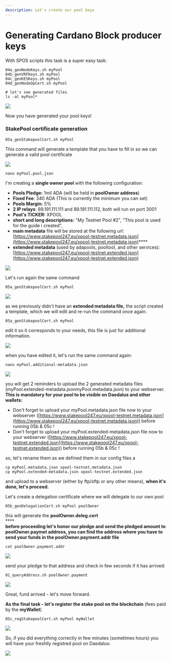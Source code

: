 ```yaml
---
description: Let's create our pool keys
---
```


# Generating Cardano Block producer keys

With SPOS scripts this task is a super easy task:

```
04a_genNodeKeys.sh myPool
04b_genVRFKeys.sh myPool
04c_genKESKeys.sh myPool
04d_genNodeOpCert.sh myPool

# let's see generated files
ls -al myPool*
```

![](<../.gitbook/assets/image (14).png>)

Now you have generated your pool keys!&#x20;

### StakePool certificate generation

```
05a_genStakepoolCert.sh myPool
```

This command will generate a template that you have to fill in so we can generate a valid pool certificate

![](<../.gitbook/assets/image (15).png>)

```
nano myPool.pool.json 
```

I'm creating a **single owner pool** with the following configuration:

* **Pools Pledge:** 1mil ADA (will be held in **poolOwner address**)
* **Fixed Fee**: 340 ADA (This is currently the minimum you can set)
* **Pools Margin:** 5%&#x20;
* **2 IP relays**: 89.191.111.111 and 89.191.111.112, both will run on port 3001
* **Pool's TICKER:** XPOOL
* **short and long descriptions:** "My Testnet Pool #2",  "This pool is used for the guide i created",
* **main metadata** file will be stored at the following url: [https://www.stakepool247.eu/xpool-testnet.metadata.json](https://www.stakepool247.eu/xpool-testnet.metadata.json)****
* **extended metadata** (used by adapools, pooltool, and other services): [https://www.stakepool247.eu/xpool-testnet.extended.json](https://www.stakepool247.eu/xpool-testnet.extended.json)

![](<../.gitbook/assets/image (19).png>)

Let's run again the same command

```
05a_genStakepoolCert.sh myPool
```

![](<../.gitbook/assets/image (20).png>)

as we previously didn't have an **extended metadata file,** the script created a template, which we will edit and re-run the command once again.&#x20;

```
05a_genStakepoolCert.sh myPool
```

edit it so it corresponds to your needs, this file is just for additional information.

![](<../.gitbook/assets/image (21).png>)

when you have edited it, let's run the same command again:

```
nano myPool.additional-metadata.json 
```

![](<../.gitbook/assets/image (22).png>)

you will get 2 reminders to upload the 2 generated metadata files (myPool.extended-metadata.jsonmyPool.metadata.json) to your webserver. **This is mandatory for your pool to be visible on Daedalus and other wallets:**

* Don't forget to upload your myPool.metadata.json file now to your webserver ([https://www.stakepool247.eu/xpool-testnet.metadata.json](https://www.stakepool247.eu/xpool-testnet.metadata.json)) before running 05b & 05c !
* Don't forget to upload your myPool.extended-metadata.json file now to your webserver ([https://www.stakepool247.eu/xpool-testnet.extended.json](https://www.stakepool247.eu/xpool-testnet.extended.json)) before running 05b & 05c !

so, let's rename them as we defined them in our config files a

```
cp myPool.metadata.json xpool-testnet.metadata.json
cp myPool.extended-metadata.json xpool-testnet.extended.json
```

and upload to a webserver (either by ftp/sftp or any other means), **when it's done, let's proceed.**

Let's create a delegation certificate where we will delegate to our own pool

```
05b_genDelegationCert.sh myPool poolOwner
```

this will generate the **poolOwner.deleg.cert**\
****\
**before proceeding let's honor our pledge and send the pledged amount to poolOwner.paymet address, you can find the address where you have to send your funds in the poolOwner.payment.addr  file**

```
cat poolOwner.payment.addr 
```

![](<../.gitbook/assets/image (25).png>)

send your pledge to that address and check in few seconds if it has arrived:

```
01_queryAddress.sh poolOwner.payment
```

![](<../.gitbook/assets/image (24).png>)

Great, fund arrived - let's move forward.



**As the final task - let's register the stake pool on the blockchain**  (fees paid by the **myWallet**)

```
05c_regStakepoolCert.sh myPool myWallet
```

![](<../.gitbook/assets/image (26).png>)

So, if you did everything correctly in few minutes (sometimes hours) you will have your freshlly registred pool on Daedalus:

![](<../.gitbook/assets/image (27).png>)
